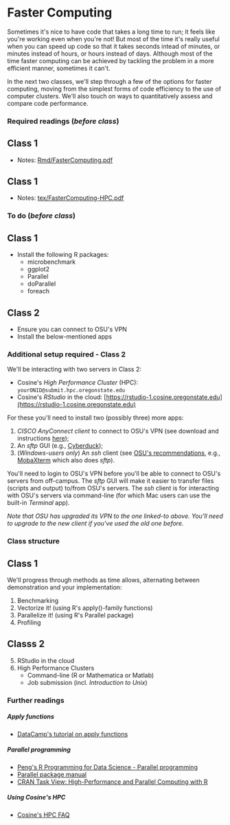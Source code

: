 # Faster Computing

Sometimes it's nice to have code that takes a long time to run; it feels like you're working even when you're not!  But most of the time it's really useful when you can speed up code so that it takes seconds intead of minutes, or minutes instead of hours, or hours instead of days.  Although most of the time faster computing can be achieved by tackling the problem in a more efficient manner, sometimes it can't.

In the next two classes, we'll step through a few of the options for faster computing, moving from the simplest forms of code efficiency to the use of computer clusters.  We'll also touch on ways to quantitatively assess and compare code performance.


### Required readings (_before class_)
## Class 1
- Notes: [Rmd/FasterComputing.pdf](Rmd/FasterComputing.pdf)
## Class 1
- Notes: [tex/FasterComputing-HPC.pdf](tex/FasterComputing-HPC.pdf)

### To do (_before class_)
## Class 1
- Install the following R packages:
	- microbenchmark
	- ggplot2
	- Parallel
	- doParallel
	- foreach
## Class 2
- Ensure you can connect to OSU's VPN
- Install the below-mentioned apps



### Additional setup required - Class 2
We'll be interacting with two servers in Class 2:
- Cosine's _High Performance Cluster_ (HPC):   `yourONID@submit.hpc.oregonstate.edu`
- Cosine's _RStudio_ in the cloud: [https://rstudio-1.cosine.oregonstate.edu](https://rstudio-1.cosine.oregonstate.edu)

For these you'll need to install two (possibly three) more apps:
1. _CISCO AnyConnect client_ to connect to OSU's VPN (see download and instructions [here]((https://oregonstate.teamdynamix.com/TDClient/1935/Portal/KB/ArticleDet?ID=76790)));
2. An _sftp_ GUI (e.g., [Cyberduck](https://cyberduck.io));
3. (_Windows-users only_) An _ssh_ client (see [OSU's recommendations](https://cosine.oregonstate.edu/faqs/software-tools-and-fixes), e.g., [MobaXterm](https://mobaxterm.mobatek.net) which also does _sftp_).

You'll need to login to OSU's VPN before you'll be able to connect to OSU's servers from off-campus.  The _sftp_ GUI will make it easier to transfer files (scripts and output) to/from OSU's servers. The _ssh_ client is for interacting with OSU's servers via command-line (for which Mac users can use the built-in _Terminal_ app).

_Note that OSU has upgraded its VPN to the one linked-to above.  You'll need to upgrade to the new client if you've used the old one before._

### Class structure
## Class 1
We'll progress through methods as time allows, alternating between demonstration and your implementation:
1) Benchmarking
2) Vectorize it! (using R's apply()-family functions)
3) Parallelize it! (using R's Parallel package)
4) Profiling
## Classs 2
5) RStudio in the cloud
6) High Performance Clusters
	- Command-line (R or Mathematica or Matlab)
	- Job submission (incl. _Introduction to Unix_)


### Further readings
##### Apply functions
- [DataCamp's tutorial on apply functions](https://www.datacamp.com/community/tutorials/r-tutorial-apply-family)

##### Parallel programming
- [Peng's R Programming for Data Science - Parallel programming](https://bookdown.org/rdpeng/rprogdatascience/parallel-computation.html)
- [Parallel package manual](https://stat.ethz.ch/R-manual/R-devel/library/parallel/doc/parallel.pdf)
- [CRAN Task View: High-Performance and Parallel Computing with R](https://cran.r-project.org/web/views/HighPerformanceComputing.html)

##### Using Cosine's HPC
- [Cosine's HPC FAQ](https://cosine.oregonstate.edu/faqs/unix-hpc-cluster)
